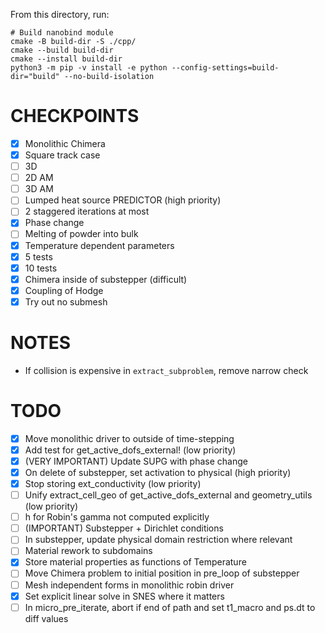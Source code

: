 From this directory, run:

```
# Build nanobind module
cmake -B build-dir -S ./cpp/
cmake --build build-dir
cmake --install build-dir
python3 -m pip -v install -e python --config-settings=build-dir="build" --no-build-isolation
```

CHECKPOINTS
===========

- [x] Monolithic Chimera
- [x] Square track case
- [ ] 3D
- [ ] 2D AM
- [ ] 3D AM
- [ ] Lumped heat source PREDICTOR (high priority)
- [ ] 2 staggered iterations at most
- [x] Phase change
- [ ] Melting of powder into bulk
- [x] Temperature dependent parameters
- [x] 5 tests
- [x] 10 tests
- [x] Chimera inside of substepper (difficult)
- [x] Coupling of Hodge
- [x] Try out no submesh

NOTES
=====

- If collision is expensive in `extract_subproblem`, remove narrow check


TODO
====

- [x] Move monolithic driver to outside of time-stepping
- [x] Add test for get_active_dofs_external! (low priority)
- [x] (VERY IMPORTANT) Update SUPG with phase change
- [x] On delete of substepper, set activation to physical (high priority)
- [x] Stop storing ext_conductivity (low priority)
- [ ] Unify extract_cell_geo of get_active_dofs_external and geometry_utils (low priority)
- [ ] h for Robin's gamma not computed explicitly
- [ ] (IMPORTANT) Substepper + Dirichlet conditions
- [ ] In substepper, update physical domain restriction where relevant
- [ ] Material rework to subdomains
- [x] Store material properties as functions of Temperature
- [ ] Move Chimera problem to initial position in pre_loop of substepper
- [ ] Mesh independent forms in monolithic robin driver
- [x] Set explicit linear solve in SNES where it matters
- [ ] In micro_pre_iterate, abort if end of path and set t1_macro and ps.dt to diff values
